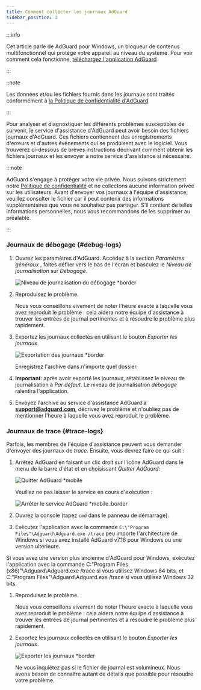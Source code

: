 ```yaml
---
title: Comment collecter les journaux AdGuard
sidebar_position: 3
---
```


:::info

Cet article parle de AdGuard pour Windows, un bloqueur de contenus multifonctionnel qui protège votre appareil au niveau du système. Pour voir comment cela fonctionne, [téléchargez l'application AdGuard](https://agrd.io/download-kb-adblock)

:::

::note

Les données et/ou les fichiers fournis dans les journaux sont traités conformément à [la Politique de confidentialité d'AdGuard](https://adguard.com/en/privacy.html).

:::

Pour analyser et diagnostiquer les différents problèmes susceptibles de survenir, le service d'assistance d'AdGuard peut avoir besoin des fichiers journaux d'AdGuard. Ces fichiers contiennent des enregistrements d'erreurs et d'autres événements qui se produisent avec le logiciel. Vous trouverez ci-dessous de brèves instructions décrivant comment obtenir les fichiers journaux et les envoyer à notre service d'assistance si nécessaire.

:::note

AdGuard s'engage à protéger votre vie privée. Nous suivons strictement notre [Politique de confidentialité](https://adguard.com/privacy/windows.html) et ne collectons aucune information privée sur les utilisateurs. Avant d'envoyer vos journaux à l'équipe d'assistance, veuillez consulter le fichier car il peut contenir des informations supplémentaires que vous ne souhaitez pas partager. S'il contient de telles informations personnelles, nous vous recommandons de les supprimer au préalable.

:::

### Journaux de débogage {#debug-logs}

1. Ouvrez les paramètres d'AdGuard. Accédez à la section *Paramètres généraux* , faites défiler vers le bas de l'écran et basculez le *Niveau de journalisation* sur *Débogage*.

    ![Niveau de journalisation du débogage *border](https://cdn.adtidy.org/content/kb/ad_blocker/windows/solving-problems/adg-logs-1.png)

1. Reproduisez le problème.

    Nous vous conseillons vivement de noter l'heure exacte à laquelle vous avez reproduit le problème : cela aidera notre équipe d'assistance à trouver les entrées de journal pertinentes et à résoudre le problème plus rapidement.

1. Exportez les journaux collectés en utilisant le bouton *Exporter les journaux*.

    ![Exportation des journaux *border](https://cdn.adtidy.org/content/kb/ad_blocker/windows/solving-problems/adg-logs-2.png)

    Enregistrez l'archive dans n'importe quel dossier.

1. **Important**: après avoir exporté les journaux, rétablissez le niveau de journalisation à *Par défaut*. Le niveau de journalisation *débogage* ralentira l'application.

1. Envoyez l'archive au service d'assistance AdGuard à **support@adguard.com**, décrivez le problème et n'oubliez pas de mentionner l'heure à laquelle vous avez reproduit le problème.

### Journaux de trace {#trace-logs}

Parfois, les membres de l'équipe d'assistance peuvent vous demander d'envoyer des journaux de *trace*. Ensuite, vous devrez faire ce qui suit :

1. Arrêtez AdGuard en faisant un clic droit sur l'icône AdGuard dans le menu de la barre d'état et en choisissant *Quitter AdGuard*:

    ![Quitter AdGuard *mobile](https://cdn.adtidy.org/content/kb/ad_blocker/windows/solving-problems/adg-logs-3.png)

    Veuillez ne pas laisser le service en cours d'exécution :

    ![Arrêter le service AdGuard *mobile_border](https://cdn.adtidy.org/public/Adguard/kb/newscreenshots/En/eng_logs_4.png)

1. Ouvrez la console (tapez `cmd` dans le panneau de démarrage).

1. Exécutez l'application avec la commande `C:\"Program Files"\Adguard\Adguard.exe /trace` peu importe l'architecture de Windows si vous avez installé AdGuard v7.16 pour Windows ou une version ultérieure.

Si vous avez une version plus ancienne d'AdGuard pour Windows, exécutez l'application avec la commande C:\"Program Files (x86)"\Adguard\Adguard.exe /trace si vous utilisez Windows 64 bits, et C:\"Program Files"\Adguard\Adguard.exe /trace si vous utilisez Windows 32 bits.

1. Reproduisez le problème.

    Nous vous conseillons vivement de noter l'heure exacte à laquelle vous avez reproduit le problème : cela aidera notre équipe d'assistance à trouver les entrées de journal pertinentes et à résoudre le problème plus rapidement.

1. Exportez les journaux collectés en utilisant le bouton *Exporter les journaux*.

    ![Exporter les journaux *border](https://cdn.adtidy.org/content/kb/ad_blocker/windows/solving-problems/adg-logs-2.png)

    Ne vous inquiétez pas si le fichier de journal est volumineux. Nous avons besoin de connaître autant de détails que possible pour résoudre votre problème.
